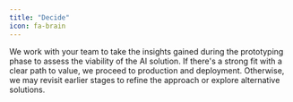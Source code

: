 ```yaml
---
title: "Decide"
icon: fa-brain
---
```


We work with your team to take the insights gained during the prototyping phase to assess the viability of the AI solution. If there's a strong fit with a clear path to value, we proceed to production and deployment. Otherwise, we may revisit earlier stages to refine the approach or explore alternative solutions.

